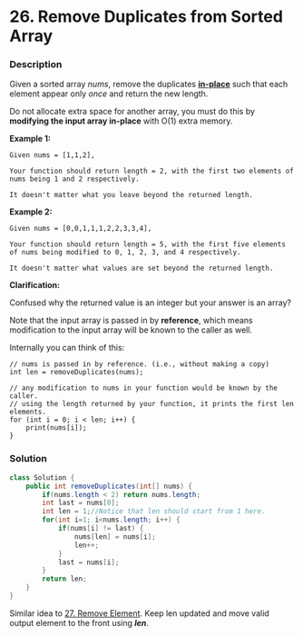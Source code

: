# 26. Remove Duplicates from Sorted Array

### Description

Given a sorted array *nums*, remove the duplicates [**in-place**](https://en.wikipedia.org/wiki/In-place_algorithm) such that each element appear only *once* and return the new length.

Do not allocate extra space for another array, you must do this by **modifying the input array in-place** with O(1) extra memory.

**Example 1:**

```
Given nums = [1,1,2],

Your function should return length = 2, with the first two elements of nums being 1 and 2 respectively.

It doesn't matter what you leave beyond the returned length.
```

**Example 2:**

```
Given nums = [0,0,1,1,1,2,2,3,3,4],

Your function should return length = 5, with the first five elements of nums being modified to 0, 1, 2, 3, and 4 respectively.

It doesn't matter what values are set beyond the returned length.
```

**Clarification:**

Confused why the returned value is an integer but your answer is an array?

Note that the input array is passed in by **reference**, which means modification to the input array will be known to the caller as well.

Internally you can think of this:

```
// nums is passed in by reference. (i.e., without making a copy)
int len = removeDuplicates(nums);

// any modification to nums in your function would be known by the caller.
// using the length returned by your function, it prints the first len elements.
for (int i = 0; i < len; i++) {
    print(nums[i]);
}
```



### Solution

```java
class Solution {
    public int removeDuplicates(int[] nums) {
        if(nums.length < 2) return nums.length;
        int last = nums[0];
        int len = 1;//Notice that len should start from 1 here.
        for(int i=1; i<nums.length; i++) {
            if(nums[i] != last) {
                nums[len] = nums[i];
                len++;
            }
            last = nums[i];
        }
        return len;
    }
}
```

Similar idea to [27. Remove Element](https://leetcode.com/problems/remove-element). Keep len updated and move valid output element to the front using ***len***.